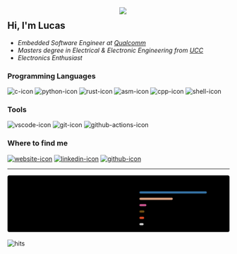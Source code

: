 <image align="right" width="250" src="https://media.giphy.com/media/VFrIuwfaJBc65q5suY/source.gif">

## Hi, I'm Lucas

- *Embedded Software Engineer at [Qualcomm]*
- *Masters degree in Electrical & Electronic Engineering from [UCC]*
- *Electronics Enthusiast*

### Programming Languages

![c-icon]
![python-icon]
![rust-icon]
![asm-icon]
![cpp-icon]
![shell-icon]

### Tools

![vscode-icon]
![git-icon]
![github-actions-icon]

### Where to find me

[![website-icon]][website]
[![linkedin-icon]][linkedin]
[![github-icon]][github]

---

[![github-stats]][stats-repo]

![hits]

<!-- Links -->

[qualcomm]: https://www.qualcomm.com/
[ucc]: https://www.ucc.ie/

[website]: https://staticintlucas.github.io
[linkedin]: https://www.linkedin.com/in/ljansen0
[github]: https://github.com/staticintlucas
[stats-repo]: https://github.com/staticintlucas/readme-stats

<!-- Images -->

[github-stats]: https://github.com/staticintlucas/readme-stats/blob/main/output/stats.svg

<!-- Icons -->

[c-icon]: https://img.shields.io/badge/c-%2300599C.svg?style=for-the-badge&logo=c&logoColor=white
[python-icon]: https://img.shields.io/badge/python-%2314354C.svg?style=for-the-badge&logo=python&logoColor=white
[rust-icon]: https://img.shields.io/badge/rust-%23000000.svg?style=for-the-badge&logo=rust&logoColor=white
[asm-icon]: https://img.shields.io/badge/assembly-%23bb4444.svg?style=for-the-badge
[cpp-icon]: https://img.shields.io/badge/c++-%2300599C.svg?style=for-the-badge&logo=c%2B%2B&logoColor=white
[shell-icon]: https://img.shields.io/badge/shell_script-%23121011.svg?style=for-the-badge&logo=gnu-bash&logoColor=white

[vscode-icon]: https://img.shields.io/badge/VisualStudioCode-0078d7.svg?style=for-the-badge&logo=visual-studio-code&logoColor=white
[git-icon]: https://img.shields.io/badge/git-%23F05033.svg?style=for-the-badge&logo=git&logoColor=white
[github-actions-icon]: https://img.shields.io/badge/githubactions-%232671E5.svg?style=for-the-badge&logo=githubactions&logoColor=white

[linkedin-icon]: https://img.shields.io/badge/linkedin-%230077B5.svg?style=for-the-badge&logo=linkedin&logoColor=white
[website-icon]: https://img.shields.io/badge/website-%23417c8c.svg?style=for-the-badge&logo=data:image/svg+xml;base64,PHN2ZyByb2xlPSJpbWciIHZpZXdCb3g9IjAgMCAxNCAxNCIgeG1sbnM9Imh0dHA6Ly93d3cudzMub3JnLzIwMDAvc3ZnIiBmaWxsPSIjZmZmZmZmIj48cGF0aCBkPSJNMCAwdjE0aDE0di0xNHpNMS41IDVoMi41bDAgNS41YzAgMC43NSAwLjUgMC43NSAxLjUgMC41bDAuMyAwLjhjLTEuMyAwLjQ1LTIuOCAwLjQ1LTIuOC0xLjN2LTQuNWgtMS41eiIvPjwvc3ZnPg==
[github-icon]: https://img.shields.io/badge/github-%23121011.svg?style=for-the-badge&logo=github&logoColor=white

[hits]: http://visitor-badge-reloaded.herokuapp.com/badge?page_id=staticintlucas.staticintlucas&text=Page_Views&style=for-the-badge
